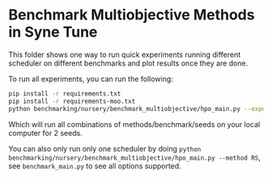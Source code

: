 # Benchmark Multiobjective Methods in Syne Tune

This folder shows one way to run quick experiments running different scheduler on different benchmarks and plot
 results once they are done.

To run all experiments, you can run the following:


```bash
pip install -r requirements.txt
pip install -r requirements-moo.txt
python benchmarking/nursery/benchmark_multiobjective/hpo_main.py --experiment_tag "my-new-experiment" --num_seeds 2
```

Which will run all combinations of methods/benchmark/seeds on your local computer for 2 seeds.

You can also only run only one scheduler by doing `python benchmarking/nursery/benchmark_multiobjective/hpo_main.py --method RS`, see
`benchmark_main.py` to see all options supported.

